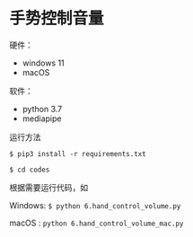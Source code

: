 # 手势控制音量



硬件：

* windows 11
* macOS 

软件：

* python 3.7
* mediapipe

运行方法

`$ pip3 install -r requirements.txt`

`$ cd codes`

根据需要运行代码，如

Windows: `$ python 6.hand_control_volume.py`

macOS : `python 6.hand_control_volume_mac.py`

